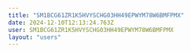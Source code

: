 ```yaml
---
title: "SM1BCG61ZR1K5HVYSCHG03HH49EPWYM78W6BMFPMX"
date: 2024-12-10T12:13:24.763Z
user: SM1BCG61ZR1K5HVYSCHG03HH49EPWYM78W6BMFPMX
layout: "users"
---
```

    